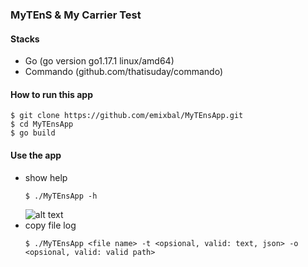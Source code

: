 ### MyTEnS & My Carrier Test

#### Stacks
 - Go (go version go1.17.1 linux/amd64)
 - Commando (github.com/thatisuday/commando)

#### How to run this app
````
$ git clone https://github.com/emixbal/MyTEnsApp.git
$ cd MyTEnsApp
$ go build
````

#### Use the  app

 - show help
	 ````
	 $ ./MyTEnsApp -h
	 ````
	 ![alt text](http://url/to/img.png)
 - copy file log 
	 ````
	 $ ./MyTEnsApp <file name> -t <opsional, valid: text, json> -o <opsional, valid: valid path>
	 ````